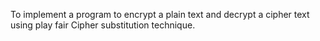 To implement a program to encrypt a plain text and decrypt a cipher text using play fair
Cipher substitution technique. 
